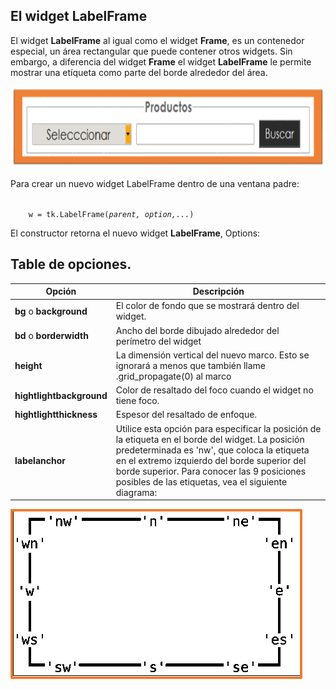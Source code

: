 

## El widget **LabelFrame**  

El widget **LabelFrame** al igual como el widget **Frame**, es un contenedor especial, un área rectangular que puede contener otros widgets. Sin embargo, a diferencia del widget **Frame** el widget **LabelFrame** le permite mostrar una etíqueta como parte del borde alrededor del área.   


<p align="center">
    <img src="img/lblFrame/01.png" alt="LabelFrame" width="610" height="130">
</p>  

Para crear un nuevo widget LabelFrame dentro de una ventana padre:  

<p align="left">

<code>
    w = tk.LabelFrame(<i>parent, option,...</i>)
</code>

</p>

El constructor retorna el nuevo widget **LabelFrame**, Options:  

## Table de opciones.  

|Opción| Descripción|
|------|------------|
|**bg** o **background**| El color de fondo que se mostrará dentro del widget.|
|**bd** o **borderwidth**| Ancho del borde dibujado alrededor del perímetro del widget|
|**height**|La dimensión vertical del nuevo marco. Esto se ignorará a menos que también llame .grid_propagate(0) al marco|
|**hightlightbackground**|Color de resaltado del foco cuando el widget no tiene foco.|
|**hightlightthickness**|Espesor del resaltado de enfoque.|
|**labelanchor**|Utilice esta opción para especificar la posición de la etiqueta en el borde del widget. La posición predeterminada es 'nw', que coloca la etiqueta en el extremo izquierdo del borde superior del borde superior. Para conocer las 9 posiciones posibles de las etiquetas, vea el siguiente diagrama: 
![](img/lblFrame/02.png "posiciones")


